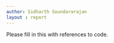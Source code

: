 ```yaml
---
author: Sidharth Soundararajan
layout : report
---
```


Please fill in this with references to code.
